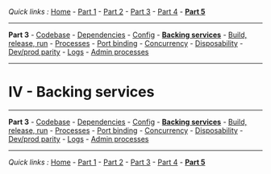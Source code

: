 *Quick links :*
[Home](/README.md) - [Part 1](../part1/README.md) - [Part 2](../part2/README.md) - [Part 3](../part3/README.md) - [Part 4](../part4/README.md) - [**Part 5**](../part5/README.md)
***
**Part 3** - [Codebase](CODEBASE.md) - [Dependencies](DEPENDENCIES.md) - [Config](CONFIG.md) - [**Backing services**](BACKING.md) - [Build, release, run](BUILD.md) - [Processes](PROCESSES.md) - [Port binding](PORT.md) - [Concurrency](CONCURRENCY.md) - [Disposability](DISPOSABILITY.md) - [Dev/prod parity](PARITY.md) - [Logs](LOGS.md) - [Admin processes](ADMIN.md)
***

# IV - Backing services

***
**Part 3** - [Codebase](CODEBASE.md) - [Dependencies](DEPENDENCIES.md) - [Config](CONFIG.md) - [**Backing services**](BACKING.md) - [Build, release, run](BUILD.md) - [Processes](PROCESSES.md) - [Port binding](PORT.md) - [Concurrency](CONCURRENCY.md) - [Disposability](DISPOSABILITY.md) - [Dev/prod parity](PARITY.md) - [Logs](LOGS.md) - [Admin processes](ADMIN.md)
***
*Quick links :*
[Home](/README.md) - [Part 1](../part1/README.md) - [Part 2](../part2/README.md) - [Part 3](../part3/README.md) - [Part 4](../part4/README.md) - [**Part 5**](../part5/README.md)
